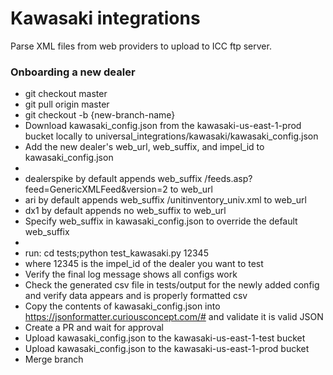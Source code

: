 # Kawasaki integrations
Parse XML files from web providers to upload to ICC ftp server.

### Onboarding a new dealer
- git checkout master
- git pull origin master
- git checkout -b {new-branch-name}
- Download kawasaki_config.json from the kawasaki-us-east-1-prod bucket locally to universal_integrations/kawasaki/kawasaki_config.json
- Add the new dealer's web_url, web_suffix, and impel_id to kawasaki_config.json
-
- dealerspike by default appends web_suffix /feeds.asp?feed=GenericXMLFeed&version=2 to web_url
- ari by default appends web_suffix /unitinventory_univ.xml to web_url
- dx1 by default appends no web_suffix to web_url
- Specify web_suffix in kawasaki_config.json to override the default web_suffix
- 
- run: cd tests;python test_kawasaki.py 12345
- where 12345 is the impel_id of the dealer you want to test
- Verify the final log message shows all configs work
- Check the generated csv file in tests/output for the newly added config and verify data appears and is properly formatted csv
- Copy the contents of kawasaki_config.json into https://jsonformatter.curiousconcept.com/# and validate it is valid JSON
- Create a PR and wait for approval
- Upload kawasaki_config.json to the kawasaki-us-east-1-test bucket
- Upload kawasaki_config.json to the kawasaki-us-east-1-prod bucket
- Merge branch

